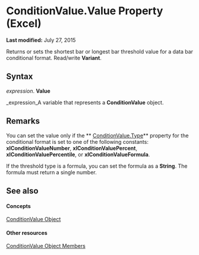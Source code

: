
# ConditionValue.Value Property (Excel)

 **Last modified:** July 27, 2015

Returns or sets the shortest bar or longest bar threshold value for a data bar conditional format. Read/write  **Variant**.

## Syntax

 _expression_. **Value**

 _expression_A variable that represents a  **ConditionValue** object.


## Remarks

You can set the value only if the  ** [ConditionValue.Type](20467063-f402-4e7f-42ba-581b61b83a15.md)** property for the conditional format is set to one of the following constants: **xlConditionValueNumber**,  **xlConditionValuePercent**,  **xlConditionValuePercentile**, or  **xlConditionValueFormula**.

If the threshold type is a formula, you can set the formula as a  **String**. The formula must return a single number.


## See also


#### Concepts


 [ConditionValue Object](a39335db-4e0a-66aa-393b-3aa7e5268c00.md)
#### Other resources


 [ConditionValue Object Members](59e72c1f-3e56-294b-408a-de7aba0ed331.md)

